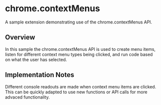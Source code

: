 # chrome.contextMenus

A sample extension demonstrating use of the chrome.contextMenus API.

## Overview

In this sample the chrome.contextMenus API is used to create menu items, listen for different context menu types being clicked, and run code based on what the user has selected.

## Implementation Notes

Different console readouts are made when context menu items are clicked. This can be quickly adapted to use new functions or API calls for more advaced functionality.
